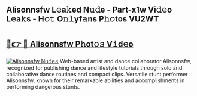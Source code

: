 ## Alisonnsfw L𝚎a𝚔ed N𝚞𝚍e - Part-x1w Vi𝚍𝚎o L𝚎a𝚔s - H𝚘𝚝 O𝚗𝚕yf𝚊ns P𝚑𝚘tos VU2WT

# <h2><a href="http://kf9aggd.oniu.top/?m=Alisonnsfw">🔗👉 🔴 Alisonnsfw P𝚑ot𝚘𝚜 V𝚒d𝚎o</a></h2>

[![Alisonnsfw Nu𝚍e𝚜](https://i.imgur.com/0qMVB7G.gif)](http://kf9aggd.oniu.top/?m=Alisonnsfw)
Web-based artist and dance collaborator Alisonnsfw, recognized for publishing dance and lifestyle tutorials through solo and collaborative dance routines and compact clips. Versatile stunt performer Alisonnsfw, known for their remarkable abilities and accomplishments in performing dangerous stunts.  
